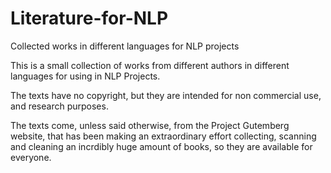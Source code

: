 # Literature-for-NLP
Collected works in different languages for NLP projects

This is a small collection of works from different authors in different languages for using in NLP Projects.

The texts have no copyright, but they are intended for non commercial use, and research purposes.

The texts come, unless said otherwise, from the Project Gutemberg website, that has been making an extraordinary
effort collecting, scanning and cleaning an incrdibly huge amount of books, so they are available for everyone.
